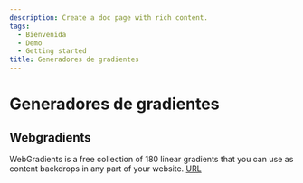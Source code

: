 ```yaml
---
description: Create a doc page with rich content.
tags:
  - Bienvenida
  - Demo
  - Getting started
title: Generadores de gradientes
---
```


# Generadores de gradientes

## Webgradients

WebGradients is a free collection of 180 linear gradients that you can use as
content backdrops in any part of your website. [URL](https://webgradients.com/)
